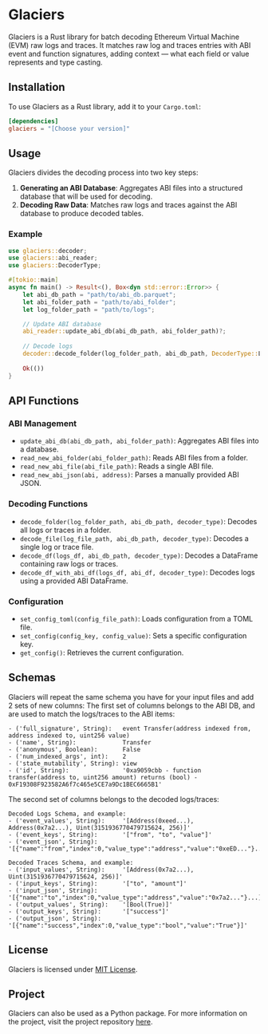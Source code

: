 # Glaciers

Glaciers is a Rust library for batch decoding Ethereum Virtual Machine (EVM) raw logs and traces. It matches raw log and traces entries with ABI event and function signatures, adding context — what each field or value represents and type casting.

## Installation

To use Glaciers as a Rust library, add it to your `Cargo.toml`:

```toml
[dependencies]
glaciers = "[Choose your version]"
```

## Usage

Glaciers divides the decoding process into two key steps:

1. **Generating an ABI Database**: Aggregates ABI files into a structured database that will be used for decoding.
2. **Decoding Raw Data**: Matches raw logs and traces against the ABI database to produce decoded tables.

### Example

```rust
use glaciers::decoder;
use glaciers::abi_reader;
use glaciers::DecoderType;

#[tokio::main]
async fn main() -> Result<(), Box<dyn std::error::Error>> {
    let abi_db_path = "path/to/abi_db.parquet";
    let abi_folder_path = "path/to/abi_folder";
    let log_folder_path = "path/to/logs";

    // Update ABI database
    abi_reader::update_abi_db(abi_db_path, abi_folder_path)?;
    
    // Decode logs
    decoder::decode_folder(log_folder_path, abi_db_path, DecoderType::Log).await?;
    
    Ok(())
}
```

## API Functions

### ABI Management
- `update_abi_db(abi_db_path, abi_folder_path)`: Aggregates ABI files into a database.
- `read_new_abi_folder(abi_folder_path)`: Reads ABI files from a folder.
- `read_new_abi_file(abi_file_path)`: Reads a single ABI file.
- `read_new_abi_json(abi, address)`: Parses a manually provided ABI JSON.

### Decoding Functions
- `decode_folder(log_folder_path, abi_db_path, decoder_type)`: Decodes all logs or traces in a folder.
- `decode_file(log_file_path, abi_db_path, decoder_type)`: Decodes a single log or trace file.
- `decode_df(logs_df, abi_db_path, decoder_type)`: Decodes a DataFrame containing raw logs or traces.
- `decode_df_with_abi_df(logs_df, abi_df, decoder_type)`: Decodes logs using a provided ABI DataFrame.

### Configuration
- `set_config_toml(config_file_path)`: Loads configuration from a TOML file.
- `set_config(config_key, config_value)`: Sets a specific configuration key.
- `get_config()`: Retrieves the current configuration.

## Schemas

Glaciers will repeat the same schema you have for your input files and add 2 sets of new columns:
The first set of columns belongs to the ABI DB, and are used to match the logs/traces to the ABI items:

    - ('full_signature', String):   event Transfer(address indexed from, address indexed to, uint256 value)
    - ('name', String):             Transfer
    - ('anonymous', Boolean):       False
    - ('num_indexed_args', int):    2
    - ('state_mutability', String): view
    - ('id', String):               '0xa9059cbb - function transfer(address to, uint256 amount) returns (bool) - 0xF19308F923582A6f7c465e5CE7a9Dc1BEC6665B1'

The second set of columns belongs to the decoded logs/traces:

    Decoded Logs Schema, and example:
    - ('event_values', String):     '[Address(0xeed...), Address(0x7a2...), Uint(3151936770479715624, 256)]'
    - ('event_keys', String):       '["from", "to", "value"]'
    - ('event_json', String):       '[{"name":"from","index":0,"value_type":"address","value":"0xeED..."}...]'

    Decoded Traces Schema, and example:
    - ('input_values', String):     '[Address(0x7a2...), Uint(3151936770479715624, 256)]'
    - ('input_keys', String):       '["to", "amount"]'
    - ('input_json', String):       '[{"name":"to","index":0,"value_type":"address","value":"0x7a2..."}...]'
    - ('output_values', String):    '[Bool(True)]'
    - ('output_keys', String):      '["success"]'
    - ('output_json', String):      '[{"name":"success","index":0,"value_type":"bool","value":"True"}]'

## License

Glaciers is licensed under [MIT License](LICENSE).

## Project

Glaciers can also be used as a Python package. For more information on the project, visit the project repository [here](https://github.com/yulesa/glaciers).

